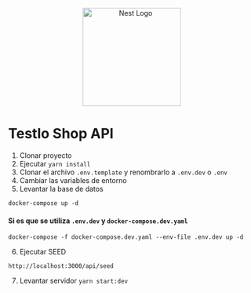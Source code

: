 <p align="center">
  <a href="http://nestjs.com/" target="blank"><img src="https://nestjs.com/img/logo-small.svg" width="200" alt="Nest Logo" /></a>
</p>

# Testlo Shop API
1. Clonar proyecto
2. Ejecutar ```yarn install```
3. Clonar el archivo ```.env.template``` y renombrarlo a ```.env.dev``` o ```.env```
4. Cambiar las variables de entorno
5. Levantar la base de datos
```
docker-compose up -d
```
#### Si es que se utiliza ```.env.dev``` y ```docker-compose.dev.yaml```
```
docker-compose -f docker-compose.dev.yaml --env-file .env.dev up -d
```
6. Ejecutar SEED
```
http://localhost:3000/api/seed
```
7. Levantar servidor ```yarn start:dev```